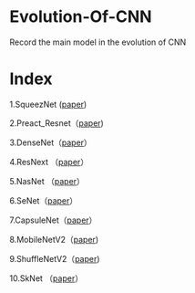 # Evolution-Of-CNN
Record the main model in the evolution of CNN

<h1>Index</h1>

1.SqueezNet ([paper](https://arxiv.org/pdf/1602.07360.pdf))

2.Preact_Resnet（[paper](https://arxiv.org/abs/1603.05027))

3.DenseNet（[paper](https://arxiv.org/abs/1608.06993)）

4.ResNext （[paper](https://arxiv.org/abs/1611.05431)）

5.NasNet （[paper](https://arxiv.org/abs/1707.07012)）

6.SeNet（[paper](https://arxiv.org/abs/1709.01507)）

7.CapsuleNet（[paper](https://arxiv.org/pdf/1710.09829.pdf)）

8.MobileNetV2（[paper](https://arxiv.org/abs/1801.04381))

9.ShuffleNetV2（[paper](https://arxiv.org/abs/1807.11164))

10.SkNet （[paper](https://arxiv.org/abs/1903.06586)）
